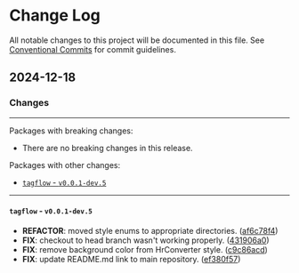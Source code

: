 # Change Log

All notable changes to this project will be documented in this file.
See [Conventional Commits](https://conventionalcommits.org) for commit guidelines.

## 2024-12-18

### Changes

---

Packages with breaking changes:

 - There are no breaking changes in this release.

Packages with other changes:

 - [`tagflow` - `v0.0.1-dev.5`](#tagflow---v001-dev5)

---

#### `tagflow` - `v0.0.1-dev.5`

 - **REFACTOR**: moved style enums to appropriate directories. ([af6c78f4](https://github.com/devaryakjha/tagflow/commit/af6c78f44c126d8c99e33bbe600490b998e0128a))
 - **FIX**: checkout to head branch wasn't working properly. ([431906a0](https://github.com/devaryakjha/tagflow/commit/431906a0eecdcd6d33efd89a75c70a6566b4d9b7))
 - **FIX**: remove background color from HrConverter style. ([c9c86acd](https://github.com/devaryakjha/tagflow/commit/c9c86acd6c967b764d13d3bdbc461f0e320a47f9))
 - **FIX**: update README.md link to main repository. ([ef380f57](https://github.com/devaryakjha/tagflow/commit/ef380f57dcc5cd40da539bf3fa4aeb970db99f88))

